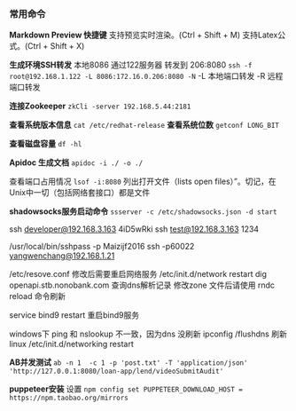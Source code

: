 

### 常用命令

**Markdown Preview 快捷键**
支持预览实时渲染。(Ctrl + Shift + M)
支持Latex公式。(Ctrl + Shift + X)

**生成环境SSH转发**
本地8086 通过122服务器 转发到 206:8080
`ssh -f root@192.168.1.122 -L 8086:172.16.0.206:8080 -N`
-L 本地端口转发
-R 远程端口转发

**连接Zookeeper**
`zkCli -server 192.168.5.44:2181`

**查看系统版本信息**
`cat /etc/redhat-release`
**查看系统位数**
`getconf LONG_BIT`

**查看磁盘容量**
`df -hl`

**Apidoc 生成文档**
`apidoc -i ./ -o ./`

查看端口占用情况
`lsof -i:8080`
列出打开文件（lists open files）”。切记，在Unix中一切（包括网络套接口）都是文件

**shadowsocks服务启动命令**
`ssserver -c /etc/shadowsocks.json -d start`

ssh developer@192.168.3.163      4iD5wRki
ssh test@192.168.3.163      1234

/usr/local/bin/sshpass -p Maizijf2016 ssh -p60022 yangwenchang@192.168.1.21

/etc/resove.conf 修改后需要重启网络服务  /etc/init.d/network restart
dig openapi.stb.nonobank.com   查询dns解析记录    修改zone 文件后请使用  rndc reload 命令刷新

service bind9 restart  重启bind9服务

windows下  ping 和 nslookup 不一致，因为dns 没刷新   ipconfig /flushdns 刷新
linux   /etc/init.d/networking restart

**AB并发测试**
`ab -n 1  -c 1 -p 'post.txt' -T 'application/json' 'http://127.0.0.1:8080/loan-app/lend/videoSubmitAudit'`

**puppeteer安装**
设置
`npm config set PUPPETEER_DOWNLOAD_HOST = https://npm.taobao.org/mirrors`
